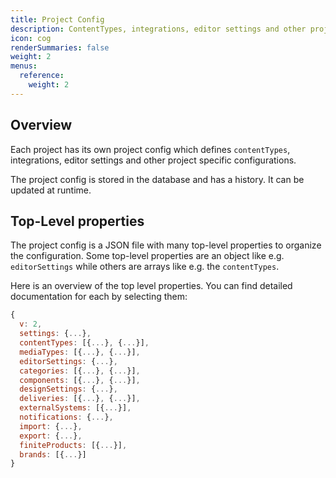 ```yaml
---
title: Project Config
description: ContentTypes, integrations, editor settings and other project specific configurations.
icon: cog
renderSummaries: false
weight: 2
menus:
  reference:
    weight: 2
---
```



## Overview

Each project has its own project config which defines `contentTypes`, integrations, editor settings and other project specific configurations.

The project config is stored in the database and has a history. It can be updated at runtime.

## Top-Level properties

The project config is a JSON file with many top-level properties to organize the configuration. Some top-level properties are an object like e.g. `editorSettings` while others are arrays like e.g. the `contentTypes`.

Here is an overview of the top level properties. You can find detailed documentation for each by selecting them:
```js
{
  v: 2,
  settings: {...},
  contentTypes: [{...}, {...}],
  mediaTypes: [{...}, {...}],
  editorSettings: {...},
  categories: [{...}, {...}],
  components: [{...}, {...}],
  designSettings: {...},
  deliveries: [{...}, {...}],
  externalSystems: [{...}],
  notifications: {...},
  import: {...},
  export: {...},
  finiteProducts: [{...}],
  brands: [{...}]
}
```
